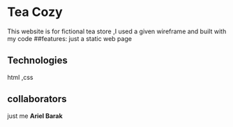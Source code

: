 # Tea Cozy
This website is for fictional tea store ,I used a given wireframe and built with my code
##features:
just a static web page
## Technologies 
html ,css 
## collaborators 
just me **Ariel Barak**
